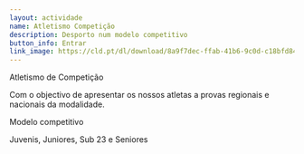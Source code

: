 ```yaml
---
layout: actividade
name: Atletismo Competição
description: Desporto num modelo competitivo 
button_info: Entrar
link_image: https://cld.pt/dl/download/8a9f7dec-ffab-41b6-9c0d-c18bfd8400f0/atletismo_competicao.jpg?download=true
---
```



Atletismo de Competição

Com o objectivo de apresentar os nossos atletas a provas regionais e nacionais da modalidade.

Modelo competitivo

Juvenis, Juniores, Sub 23 e Seniores
